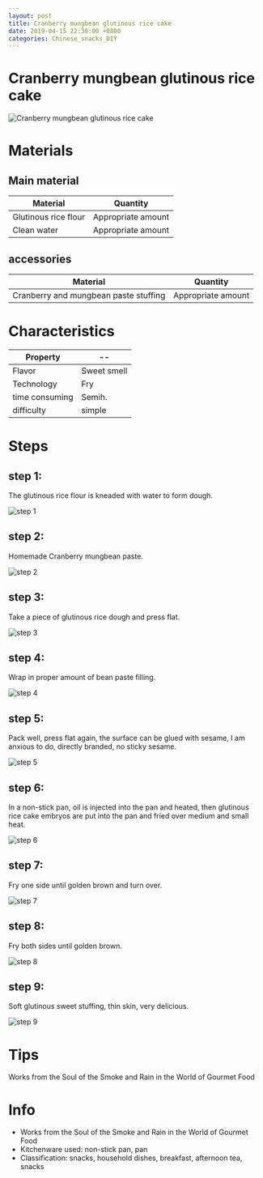 ```yaml
---
layout: post
title: Cranberry mungbean glutinous rice cake
date: 2019-04-15 22:30:00 +0800
categories: Chinese_snacks_DIY
---
```


# Cranberry mungbean glutinous rice cake

![Cranberry mungbean glutinous rice cake]({{site.baseurl}}/img/409475/409475.jpg)

# Materials


## Main material

Material|Quantity
--|--
Glutinous rice flour|Appropriate amount
Clean water|Appropriate amount

## accessories

Material|Quantity
--|--
Cranberry and mungbean paste stuffing|Appropriate amount

# Characteristics

Property|--
--|--
Flavor|Sweet smell
Technology|Fry
time consuming|Semih.
difficulty|simple

# Steps

## step 1:

The glutinous rice flour is kneaded with water to form dough.

![step 1]({{site.baseurl}}/img/409475/1.jpg)

## step 2:

Homemade Cranberry mungbean paste.

![step 2]({{site.baseurl}}/img/409475/2.jpg)

## step 3:

Take a piece of glutinous rice dough and press flat.

![step 3]({{site.baseurl}}/img/409475/3.jpg)

## step 4:

Wrap in proper amount of bean paste filling.

![step 4]({{site.baseurl}}/img/409475/4.jpg)

## step 5:

Pack well, press flat again, the surface can be glued with sesame, I am anxious to do, directly branded, no sticky sesame.

![step 5]({{site.baseurl}}/img/409475/5.jpg)

## step 6:

In a non-stick pan, oil is injected into the pan and heated, then glutinous rice cake embryos are put into the pan and fried over medium and small heat.

![step 6]({{site.baseurl}}/img/409475/6.jpg)

## step 7:

Fry one side until golden brown and turn over.

![step 7]({{site.baseurl}}/img/409475/7.jpg)

## step 8:

Fry both sides until golden brown.

![step 8]({{site.baseurl}}/img/409475/8.jpg)

## step 9:

Soft glutinous sweet stuffing, thin skin, very delicious.

![step 9]({{site.baseurl}}/img/409475/9.jpg)

# Tips

Works from the Soul of the Smoke and Rain in the World of Gourmet Food

# Info

- Works from the Soul of the Smoke and Rain in the World of Gourmet Food
- Kitchenware used: non-stick pan, pan
- Classification: snacks, household dishes, breakfast, afternoon tea, snacks